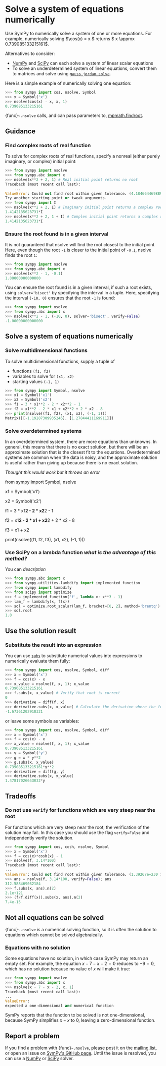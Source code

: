 # Solve a system of equations numerically

Use SymPy to numerically solve a system of one or more equations. For example, numerically solving $\cos(x) = x $ returns $ x \approx 0.739085133215161$.

Alternatives to consider:
- [NumPy](https://numpy.org/doc/stable/reference/generated/numpy.linalg.solve.html?highlight=solve#numpy.linalg.solve)
and
[SciPy](https://docs.scipy.org/doc/scipy/reference/generated/scipy.linalg.solve.html#scipy.linalg.solve)
can each solve a system of linear scalar equations
- To solve an underdetermined system of linear equations, convert them to matrices and solve using [`gauss_jordan_solve`](gauss_jordan_solve).

Here is a simple example of numerically solving one equation:

```py
>>> from sympy import cos, nsolve, Symbol
>>> x = Symbol('x')
>>> nsolve(cos(x) - x, x, 1)
0.739085133215161
```

{func}`~.nsolve` calls, and can pass parameters to, [mpmath.findroot](https://mpmath.org/doc/current/calculus/optimization.html#root-finding-findroot).

## Guidance

### Find complex roots of real function

To solve for complex roots of real functions, specify a nonreal (either purely imaginary, or complex) initial point:

```py
>>> from sympy import nsolve
>>> from sympy.abc import x
>>> nsolve(x**2 + 2, 1) # Real initial point returns no root
Traceback (most recent call last):
    ...
ValueError: Could not find root within given tolerance. (4.18466446988997098217 > 2.16840434497100886801e-19)
Try another starting point or tweak arguments.
>>> from sympy import I
>>> nsolve(x**2 + 2, I) # Imaginary initial point returns a complex root
1.4142135623731*I
>>> nsolve(x**2 + 2, 1 + I) # Complex initial point returns a complex root
1.4142135623731*I
```

### Ensure the root found is in a given interval

It is not guaranteed that nsolve will find the root closest to the initial point. Here, even though the root `-1` is closer to the initial point of `-0.1`, nsolve finds the root `1`:

```py
>>> from sympy import nsolve
>>> from sympy.abc import x
>>> nsolve(x**2 - 1, -0.1)
1.00000000000000
```

You can ensure the root found is in a given interval, if such a root exists, using `solver='bisect'` by specifying the interval in a tuple. Here, specifying the interval `(-10, 0)` ensures that the root `-1` is found:

```py
>>> from sympy import nsolve
>>> from sympy.abc import x
>>> nsolve(x**2 - 1, (-10, 0), solver='bisect', verify=False)
-1.00000000000000
```

## Solve a system of equations numerically

### Solve multidimensional functions

To solve multidimensional functions, supply a tuple of
- functions `(f1, f2)`
- variables to solve for `(x1, x2)`
- starting values `(-1, 1)`

```py
>>> from sympy import Symbol, nsolve
>>> x1 = Symbol('x1')
>>> x2 = Symbol('x2')
>>> f1 = 3 * x1**2 - 2 * x2**2 - 1
>>> f2 = x1**2 - 2 * x1 + x2**2 + 2 * x2 - 8
>>> print(nsolve((f1, f2), (x1, x2), (-1, 1)))
Matrix([[-1.19287309935246], [1.27844411169911]])
```

### Solve overdetermined systems

In an overdetermined system, there are more equations than unknowns. In general, this means that there is no exact solution, but there will be an approximate solution that is the closest fit to the equations. Overdetermined systems are common when the data is noisy, and the approximate solution is useful rather than giving up because there is no exact solution.

*Thought this would work but it throws an error*

from sympy import Symbol, nsolve

x1 = Symbol('x1')

x2 = Symbol('x2')

f1 = 3 * x1**2 - 2 * x2**2 - 1

f2 = x1**2 - 2 * x1 + x2**2 + 2 * x2 - 8

f3 = x1 + x2

print(nsolve((f1, f2, f3), (x1, x2), (-1, 1)))

### Use SciPy on a lambda function *what is the advantage of this method?*

You can *description*

```py
>>> from sympy.abc import x
>>> from sympy.utilities.lambdify import implemented_function
>>> from sympy import lambdify
>>> from scipy import optimize
>>> f = implemented_function('f', lambda x: x**3 - 1)
>>> lam_f = lambdify(x, f(x))
>>> sol = optimize.root_scalar(lam_f, bracket=[0, 2], method='brentq')
>>> sol.root
1.0
```

## Use the solution result

### Substitute the result into an expression

You can use [`subs`](sympy.core.basic.Basic.subs) to substitute numerical values into expressions to numerically evaluate them fully:

```py
>>> from sympy import cos, nsolve, Symbol, diff
>>> x = Symbol('x')
>>> f = cos(x) - x
>>> x_value = nsolve(f, x, 1); x_value
0.739085133215161
>>> f.subs(x, x_value) # Verify that root is correct
0
>>> derivative = diff(f, x)
>>> derivative.subs(x, x_value) # Calculate the derivative where the function value is zero
-1.67361202918321
```

or leave some symbols as variables:

```py
>>> from sympy import cos, nsolve, Symbol, diff
>>> x = Symbol('x')
>>> f = cos(x) - x
>>> x_value = nsolve(f, x, 1); x_value
0.739085133215161
>>> y = Symbol('y')
>>> g = x * y**2
>>> g.subs(x, x_value)
0.739085133215161*y**2
>>> derivative = diff(g, y)
>>> derivative.subs(x, x_value)
1.47817026643032*y
```

## Tradeoffs

### Do not use `verify` for functions which are very steep near the root

For functions which are very steep near the root, the verification of the solution may fail. In this case you should use the flag `verify=False` and independently verify the solution.

```py
>>> from sympy import cos, cosh, nsolve, Symbol
>>> x = Symbol('x')
>>> f = cos(x)*cosh(x) - 1
>>> nsolve(f, 3.14*100)
Traceback (most recent call last):
...
ValueError: Could not find root within given tolerance. (1.39267e+230 > 2.1684e-19)
>>> ans = nsolve(f, 3.14*100, verify=False); ans
312.588469032184
>>> f.subs(x, ans).n(2)
2.1e+121
>>> (f/f.diff(x)).subs(x, ans).n(2)
7.4e-15
```

## Not all equations can be solved

{func}`~.nsolve` is a numerical solving function, so it is often the solution to equations which cannot be solved algebraically.

### Equations with no solution

Some equations have no solution, in which case SymPy may return an empty set. 
For example, the equation $x - 7 - x - 2 = 0$ reduces to $-9 = 0$, which has no 
solution because no value of $x$ will make it true:

```py
>>> from sympy import nsolve
>>> from sympy.abc import x
>>> nsolve(x - 7 - x - 2, x, 1)
Traceback (most recent call last):
...
ValueError:
expected a one-dimensional and numerical function
```

SymPy reports that the function to be solved is not one-dimensional, because SymPy simplifies $x - x$ to $0$, leaving a zero-dimensional function.

## Report a problem

If you find a problem with {func}`~.nsolve`, please post it on the 
[mailing list](https://groups.google.com/g/sympy), or open an issue on 
[SymPy's GitHub page](https://github.com/sympy/sympy/issues). Until the issue 
is resolved, you can use a [NumPy](https://numpy.org/doc/stable/reference/generated/numpy.linalg.solve.html?highlight=solve#numpy.linalg.solve)
or
[SciPy](https://docs.scipy.org/doc/scipy/reference/generated/scipy.linalg.solve.html#scipy.linalg.solve)
solver.